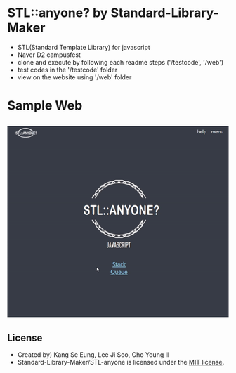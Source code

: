 # STL::anyone? by Standard-Library-Maker
- STL(Standard Template Library) for javascript
- Naver D2 campusfest
- clone and execute by following each readme steps ('/testcode', '/web')
- test codes in the '/testcode' folder
- view on the website using '/web' folder

# Sample Web
![queue](design/queue_ver2.gif)
-----
## License
- Created by) Kang Se Eung, Lee Ji Soo, Cho Young Il
- Standard-Library-Maker/STL-anyone is licensed under the [MIT license](LICENSE).
